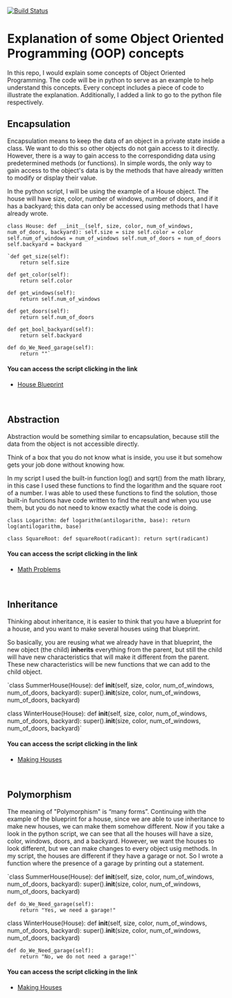 [![Build Status](https://travis-ci.com/mkm99/object_oriented_programming_concepts.svg?branch=master)](https://travis-ci.com/mkm99/object_oriented_programming_concepts)

# Explanation of some Object Oriented Programming (OOP) concepts
In this repo, I would explain some concepts of Object Oriented Programming. The code will be in python to serve as an example to help understand this concepts. Every concept includes a piece of code to illustrate the explanation. Additionally, I added a link to go to the python file respectively.


## Encapsulation
Encapsulation means to keep the data of an object in a private state inside a class. We want to do this so other objects do not gain access to it directly. However, there is a way to gain access to the correspondidng data using predetermined methods (or functions). In simple words, the only way to gain access to the object's data is by the methods that have already written to modify or display their value.  

In the python script, I will be using the example of a House object. The house will have size, color, number of windows, number of doors, and if it has a backyard; this data can only be accessed using methods that I have already wrote.

`class House:
    def __init__(self, size, color, num_of_windows, num_of_doors, backyard):
        self.size = size
        self.color = color
        self.num_of_windows = num_of_windows
        self.num_of_doors = num_of_doors
        self.backyard = backyard`

    `def get_size(self):
        return self.size

    def get_color(self):
        return self.color

    def get_windows(self):
        return self.num_of_windows

    def get_doors(self):
        return self.num_of_doors

    def get_bool_backyard(self):
        return self.backyard

    def do_We_Need_garage(self):
        return ""`

#### You can access the script clicking in the link ####
- [House Blueprint](/houseBlueprint.py)

<br>


## Abstraction
Abstraction would be something similar to encapsulation, because still the data from the object is not accessible directly.

Think of a box that you do not know what is inside, you use it but somehow gets your job done without knowing how. 

In my script I used the built-in function log() and sqrt() from the math library, in this case I used these functions to find the logarithm and the square root of a number. I was able to used these functions to find the solution, those built-in functions have code written to find the result and when you use them, but you do not need to know exactly what the code is doing.

`class Logarithm:
    def logarithm(antilogarithm, base):
        return log(antilogarithm, base)`

`class SquareRoot:
    def squareRoot(radicant):
        return sqrt(radicant)`


#### You can access the script clicking in the link ####
- [Math Problems](/mathProblems.py)

<br>


## Inheritance
Thinking about inheritance, it is easier to think that you have a blueprint for a house, and you want to make several houses using that blueprint.

So basically, you are reusing what we already have in that blueprint, the new object (the child) **inherits** everything from the parent, but still the child will have new characteristics that will make it different from the parent. These new characteristics will be new functions that we can add to the child object.

`class SummerHouse(House):
    def __init__(self, size, color, num_of_windows, num_of_doors, backyard):
        super().__init__(size, color, num_of_windows, num_of_doors, backyard)
        
        
class WinterHouse(House):
    def __init__(self, size, color, num_of_windows, num_of_doors, backyard):
        super().__init__(size, color, num_of_windows, num_of_doors, backyard)`


#### You can access the script clicking in the link ####
- [Making Houses](/makingHouses.py)

<br>


## Polymorphism
The meaning of "Polymorphism" is “many forms”. Continuing with the example of the blueprint for a house, since we are able to use inheritance to make new houses, we can make them somehow different. Now if you take a look in the python script, we can see that all the houses will have a size, color, windows, doors, and a backyard. However, we want the houses to look different, but we can make changes to every object usig methods. In my script, the houses are different if they have a garage or not. So I wrote a function where the presence of a garage by printing out a statement. 

`class SummerHouse(House):
    def __init__(self, size, color, num_of_windows, num_of_doors, backyard):
        super().__init__(size, color, num_of_windows, num_of_doors, backyard)

    def do_We_Need_garage(self):
        return "Yes, we need a garage!"


class WinterHouse(House):
    def __init__(self, size, color, num_of_windows, num_of_doors, backyard):
        super().__init__(size, color, num_of_windows, num_of_doors, backyard)

    def do_We_Need_garage(self):
        return "No, we do not need a garage!"`


#### You can access the script clicking in the link ####
- [Making Houses](/makingHouses.py)
